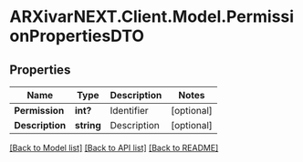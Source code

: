 # ARXivarNEXT.Client.Model.PermissionPropertiesDTO
## Properties

Name | Type | Description | Notes
------------ | ------------- | ------------- | -------------
**Permission** | **int?** | Identifier | [optional] 
**Description** | **string** | Description | [optional] 

[[Back to Model list]](../README.md#documentation-for-models) [[Back to API list]](../README.md#documentation-for-api-endpoints) [[Back to README]](../README.md)

